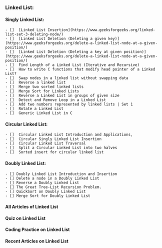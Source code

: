 ### Linked List:

#### Singly Linked List:
	- []  [Linked List Insertion](https://www.geeksforgeeks.org/linked-list-set-3-deleting-node/)
	- []  [Linked List Deletion (Deleting a given key)](https://www.geeksforgeeks.org/delete-a-linked-list-node-at-a-given-position/)
	- []  [Linked List Deletion (Deleting a key at given position)](https://www.geeksforgeeks.org/delete-a-linked-list-node-at-a-given-position/)
	- []  Find Length of a Linked List (Iterative and Recursive)
	- []  How to write C functions that modify head pointer of a Linked List?
	- []  Swap nodes in a linked list without swapping data
	- []  Reverse a linked list
	- []  Merge two sorted linked lists
	- []  Merge Sort for Linked Lists
	- []  Reverse a Linked List in groups of given size
	- []  Detect and Remove Loop in a Linked List
	- []  Add two numbers represented by linked lists | Set 1
	- []  Rotate a Linked List
	- []  Generic Linked List in C

#### Circular Linked List:
	- []  Circular Linked List Introduction and Applications,
	- []  Circular Singly Linked List Insertion
	- []  Circular Linked List Traversal
	- []  Split a Circular Linked List into two halves
	- []  Sorted insert for circular linked list

#### Doubly Linked List:
	- [] Doubly Linked List Introduction and Insertion
	- [] Delete a node in a Doubly Linked List
	- [] Reverse a Doubly Linked List
	- [] The Great Tree-List Recursion Problem.
	- [] QuickSort on Doubly Linked List
	- [] Merge Sort for Doubly Linked List

#### All Articles of Linked List
#### Quiz on Linked List
#### Coding Practice on Linked List
#### Recent Articles on Linked List
